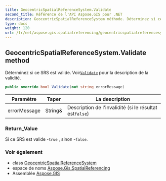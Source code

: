 ```yaml
---
title: GeocentricSpatialReferenceSystem.Validate
second_title: Référence de l'API Aspose.GIS pour .NET
description: GeocentricSpatialReferenceSystem méthode. Déterminez si ce SRS est valide. VoirValidate pour la description de la validité.
type: docs
weight: 120
url: /fr/net/aspose.gis.spatialreferencing/geocentricspatialreferencesystem/validate/
---
```

## GeocentricSpatialReferenceSystem.Validate method

Déterminez si ce SRS est valide. Voir[`Validate`](../../spatialreferencesystem/validate/) pour la description de la validité.

```csharp
public override bool Validate(out string errorMessage)
```

| Paramètre | Taper | La description |
| --- | --- | --- |
| errorMessage | String& | Description de l'invalidité (si le résultat est`false`) |

### Return_Value

Si ce SRS est valide -`true` , sinon -`false`.

### Voir également

* class [GeocentricSpatialReferenceSystem](../)
* espace de noms [Aspose.Gis.SpatialReferencing](../../geocentricspatialreferencesystem/)
* Assemblée [Aspose.GIS](../../../)


